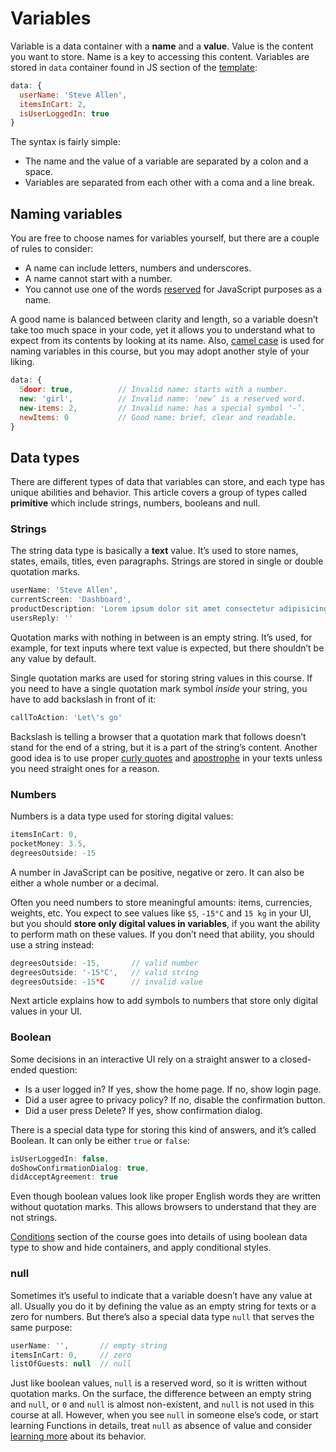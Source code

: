 # Variables

Variable is a data container with a **name** and a **value**. Value is the content you want to store. Name is a key to accessing this content. Variables are stored in `data` container found in JS section of the [template](./../Setup/):

```js
data: {
  userName: 'Steve Allen',
  itemsInCart: 2,
  isUserLoggedIn: true
}
```
The syntax is fairly simple:
- The name and the value of a variable are separated by a colon and a space. 
- Variables are separated from each other with a coma and a line break.

## Naming variables

You are free to choose names for variables yourself, but there are a couple of rules to consider:

- A name can include letters, numbers and underscores.
- A name cannot start with a number.
- You cannot use one of the words [reserved](https://developer.mozilla.org/en-US/docs/Web/JavaScript/Reference/Lexical_grammar#Keywords) for JavaScript purposes as a name.

A good name is balanced between clarity and length, so a variable doesn’t take too much space in your code, yet it allows you to understand what to expect from its contents by looking at its name. Also, [camel case](https://en.wikipedia.org/wiki/Camel_case) is used for naming variables in this course, but you may adopt another style of your liking.

```js
data: {
  5door: true,          // Invalid name: starts with a number.
  new: 'girl',          // Invalid name: ‘new’ is a reserved word.
  new-items: 2,         // Invalid name: has a special symbol ‘-’.
  newItems: 0           // Good name: brief, clear and readable.
}
```

## Data types

There are different types of data that variables can store, and each type has unique abilities and behavior. This article covers a group of types called **primitive** which include strings, numbers, booleans and null.

### Strings

The string data type is basically a **text** value. It’s used to store names, states, emails, titles, even paragraphs. Strings are stored in single or double quotation marks.

```js
userName: 'Steve Allen',
currentScreen: 'Dashboard',
productDescription: 'Lorem ipsum dolor sit amet consectetur adipisicing elit.',
usersReply: ''
```

Quotation marks with nothing in between is an empty string. It’s used, for example, for text inputs where text value is expected, but there shouldn’t be any value by default.

Single quotation marks are used for storing string values in this course. If you need to have a single quotation mark symbol *inside* your string, you have to add backslash in front of it:

```js
callToAction: 'Let\'s go'
```

Backslash is telling a browser that a quotation mark that follows doesn’t stand for the end of a string, but it is a part of the string’s content. Another good idea is to use proper [curly quotes](https://practicaltypography.com/straight-and-curly-quotes.html) and [apostrophe](https://practicaltypography.com/apostrophes.html) in your texts unless you need straight ones for a reason.


### Numbers

Numbers is a data type used for storing digital values:

```js
itemsInCart: 0,
pocketMoney: 3.5,
degreesOutside: -15
```

A number in JavaScript can be positive, negative or zero. It can also be either a whole number or a decimal.

Often you need numbers to store meaningful amounts: items, currencies, weights, etc. You expect to see values like `$5`, `-15°C` and `15 kg` in your UI, but you should **store only digital values in variables**, if you want the ability to perform math on these values. If you don’t need that ability, you should use a string instead:

```js
degreesOutside: -15,       // valid number
degreesOutside: '-15°C',   // valid string
degreesOutside: -15°C      // invalid value
```

Next article explains how to add symbols to numbers that store only digital values in your UI.


### Boolean

Some decisions in an interactive UI rely on a straight answer to a closed-ended question:

- Is a user logged in? If yes, show the home page. If no, show login page.
- Did a user agree to privacy policy? If no, disable the confirmation button.
- Did a user press Delete? If yes, show confirmation dialog.

There is a special data type for storing this kind of answers, and it’s called Boolean. It can only be either `true` or `false`:

```js
isUserLoggedIn: false,
doShowConfirmationDialog: true,
didAcceptAgreement: true
```

Even though boolean values look like proper English words they are written without quotation marks. This allows browsers to understand that they are not strings.

[Conditions](./../Conditionals/) section of the course goes into details of using boolean data type to show and hide containers, and apply conditional styles.

### null

Sometimes it’s useful to indicate that a variable doesn’t have any value at all. Usually you do it by defining the value as an empty string for texts or a zero for numbers. But there’s also a special data type `null` that serves the same purpose:

```js
userName: '',       // empty string
itemsInCart: 0,     // zero
listOfGuests: null  // null
```

Just like boolean values, `null` is a reserved word, so it is written without quotation marks. On the surface, the difference between an empty string and `null`, or `0` and `null` is almost non-existent, and `null` is not used in this course at all. However, when you see `null` in someone else’s code, or start learning Functions in details, treat `null` as absence of value and consider [learning more](https://developer.mozilla.org/en-US/docs/Web/JavaScript/Reference/Global_Objects/null#Description) about its behavior.